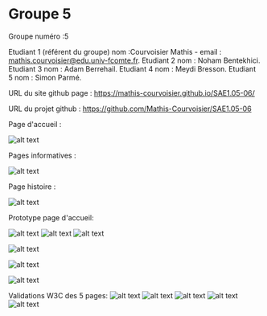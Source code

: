 # Groupe 5

﻿Groupe numéro :5
 
Etudiant 1 (référent du groupe) nom :Courvoisier Mathis - email : mathis.courvoisier@edu.univ-fcomte.fr.
Etudiant 2 nom : Noham Bentekhici.
Etudiant 3 nom : Adam Berrehail.
Etudiant 4 nom : Meydi Bresson.
Etudiant 5 nom : Simon Parmé.

URL du site github page : https://mathis-courvoisier.github.io/SAE1.05-06/

URL du projet github : https://github.com/Mathis-Courvoisier/SAE1.05-06


Page d'accueil : 

![alt text](https://github.com/Mathis-Courvoisier/SAE1.05-06/blob/main/img1)

Pages informatives : 

![alt text](https://github.com/Mathis-Courvoisier/SAE1.05-06/blob/main/img2)

Page histoire :

![alt text](https://github.com/Mathis-Courvoisier/SAE1.05-06/blob/main/img3)


Prototype page d'accueil:

![alt text](https://github.com/Mathis-Courvoisier/SAE1.05-06/blob/main/aper%C3%A7u1.png)
![alt text](https://github.com/Mathis-Courvoisier/SAE1.05-06/blob/main/aper%C3%A7u2.png)
![alt text](https://github.com/Mathis-Courvoisier/SAE1.05-06/blob/main/aper%C3%A7u3.png)






![alt text](https://github.com/Mathis-Courvoisier/SAE1.05-06/blob/main/zoning_acc.png)


![alt text](https://github.com/Mathis-Courvoisier/SAE1.05-06/blob/main/zoning_hist.png)


![alt text](https://github.com/Mathis-Courvoisier/SAE1.05-06/blob/main/zoning_info.png)


Validations W3C des 5 pages:
![alt text](https://github.com/Mathis-Courvoisier/SAE1.05-06/blob/main/w3c/W3C-activite.png)
![alt text](https://github.com/Mathis-Courvoisier/SAE1.05-06/blob/main/w3c/W3C-economie.png)
![alt text](https://github.com/Mathis-Courvoisier/SAE1.05-06/blob/main/w3c/W3C-presentation.png)
![alt text](https://github.com/Mathis-Courvoisier/SAE1.05-06/blob/main/w3c/W3C-index.png)
![alt text](https://github.com/Mathis-Courvoisier/SAE1.05-06/blob/main/w3c/W3C-histoire.png)
